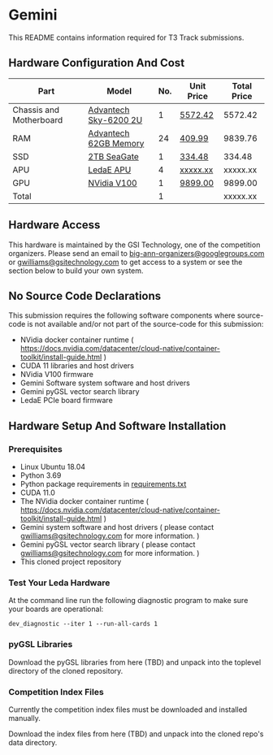 # Gemini
  
This README contains information required for T3 Track submissions.

## Hardware Configuration And Cost

|Part                         |Model                                             |No. |Unit Price                          |Total Price|
|-----------------------------|--------------------------------------------------|----|------------------------------------|-----------|
|Chassis and Motherboard      |[Advantech Sky-6200 2U](cost/AdvantechSky6200.pdf)|   1|[5572.42](cost/AdvantechSky6200.pdf)|    5572.42|
|RAM                          |[Advantech 62GB Memory](cost/RAM.pdf)             |  24|              [409.99](cost/RAM.pdf)|    9839.76|
|SSD                          |[2TB SeaGate](cost/SSD.pdf)                       |   1|              [334.48](cost/SSD.pdf)|     334.48|
|APU                          |[LedaE APU](cost/APU.pdf)                         |   4|            [xxxxx.xx](cost/APU.pdf)|   xxxxx.xx|
|GPU                          |[NVidia V100](cost/GPU.pdf)                       |   1|             [9899.00](cost/GPU.pdf)|    9899.00|
|Total                        |                                                  |   1|                                    |   xxxxx.xx|

## Hardware Access

This hardware is maintained by the GSI Technology, one of the competition organizers.  Please send an email to big-ann-organizers@googlegroups.com or gwilliams@gsitechnology.com to get access to a system or see the section below to build your own system.

## No Source Code Declarations

This submission requires the following software components where source-code is not available and/or not part of the source-code for this submission:
* NVidia docker container runtime ( https://docs.nvidia.com/datacenter/cloud-native/container-toolkit/install-guide.html )
* CUDA 11 libraries and host drivers
* NVidia V100 firmware
* Gemini Software system software and host drivers
* Gemini pyGSL vector search library
* LedaE PCIe board firmware

## Hardware Setup And Software Installation

### Prerequisites

* Linux Ubuntu 18.04
* Python 3.69 
* Python package requirements in [requirements.txt](requirements.txt)
* CUDA 11.0
* The NVidia docker container runtime ( https://docs.nvidia.com/datacenter/cloud-native/container-toolkit/install-guide.html )
* Gemini system software and host drivers ( please contact gwilliams@gsitechnology.com for more information. )
* Gemini pyGSL vector search library ( please contact gwilliams@gsitechnology.com for more information. )
* This cloned project repository

### Test Your Leda Hardware

At the command line run the following diagnostic program to make sure your boards are operational:

```dev_diagnostic --iter 1 --run-all-cards 1```

### pyGSL Libraries

Download the pyGSL libraries from here (TBD) and unpack into the toplevel directory of the cloned repository.

### Competition Index Files

Currently the competition index files must be downloaded and installed manually.

Download the index files from here (TBD) and unpack into the cloned repo's data directory.

